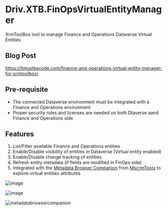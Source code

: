 # Driv.XTB.FinOpsVirtualEntityManager
XrmToolBox tool to manage Finance and Operations Dataverse Virtual Entities

## Blog Post
https://itmustbecode.com/finance-and-operations-virtual-entity-manager-for-xrmtoolbox/

## Pre-requisite
- The connected Dataverse environment must be integrated with a Finance and Operations environment  
- Proper security roles and licenses are needed on both Dtaverse aand Finance and Operations side

## Features
1. List/Filter available Finance and Operations entities
1. Enable/Disable visibility of entities in Dataverse (Virtual entity enabled)
1. Enable/Disable change tracking of entities
1. Refresh entity metadata (if fields are modified in FinOps side)
1. Integrated with the [Metadata Browser Companion](https://github.com/MscrmTools/MsCrmTools.MetadataBrowser) from [MscrmTools](https://github.com/MscrmTools) to explore virtual entities attributes

![image](https://github.com/drivardxrm/Driv.XTB.FinOpsVirtualEntityManager/assets/38399134/4709d018-ea0a-496a-b365-37cb92fa53ec)

![image](https://github.com/drivardxrm/Driv.XTB.FinOpsVirtualEntityManager/assets/38399134/64536cd7-9fb4-4f28-8f5e-623a80f47e51)





![metadatabrowsercompanion](https://github.com/drivardxrm/Driv.XTB.FinOpsVirtualEntityManager/assets/38399134/f427f54c-3c70-4c5e-9ee2-9cbccabcdaca)

